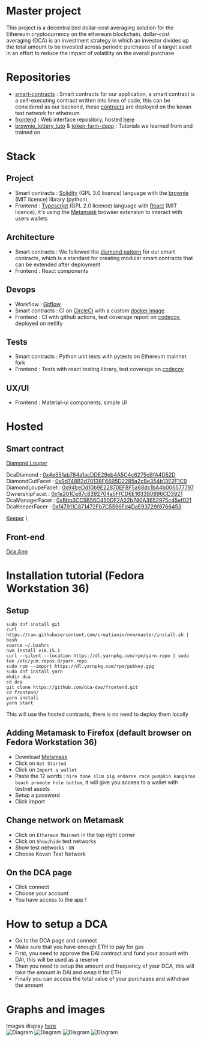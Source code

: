 # Master project
This project is a decentralized dollar-cost averaging solution for the Ethereum cryptocurrency on the ethereum blockchain, dollar-cost averaging (DCA) is an investment strategy in which an investor divides up the total amount to be invested across periodic purchases of a target asset in an effort to reduce the impact of volatility on the overall purchase

# Repositories
- [smart-contracts](https://github.com/dca-dao/smart-contracts) : Smart contracts for our application, a smart contract is a self-executing contract written into lines of code, this can be considered as our backend, these [contracts](https://louper-mark3labs-pro.vercel.app/?address=0x3D234faB36905f4d75753564f3301f2119Cb9cCA&network=kovan) are deployed on the kovan test network for ethereum
- [frontend](https://github.com/dca-dao/frontend) : Web interface repository, hosted [here](https://dapp-dca.netlify.app/) 
- [brownie_lottery_tuto](https://github.com/dca-dao/brownie_lottery_tuto) & [token-farm-dapp](https://github.com/dca-dao/token-farm-dapp) : Tutorials we learned from and trained on

# Stack
## Project
- Smart contracts : [Solidity](https://github.com/ethereum/solidity) (GPL 3.0 licence) language with the [brownie](https://github.com/eth-brownie/brownie) (MIT licence) library (python)
- Frontend : [Typescript](https://github.com/microsoft/TypeScript) (GPL 2.0 licence) language with [React](https://github.com/facebook/react) (MIT licence), it's using the [Metamask](https://metamask.io/download/) browser extension to interact with users wallets
## Architecture
- Smart contracts : We followed the [diamond pattern](https://eips.ethereum.org/EIPS/eip-2535#simple-summary) for our smart contracts, which is a standard for creating modular smart contracts that can be extended after deployment
- Frontend : React components
## Devops
- Workflow : [Gitflow](https://www.atlassian.com/fr/git/tutorials/comparing-workflows/gitflow-workflow)
- Smart contracts : CI on [CircleCI](https://app.circleci.com/pipelines/gh/dca-dao/smart-contracts) with a custom [docker image](https://hub.docker.com/repository/docker/pfontain/cci-dca-browie)
- Frontend : CI with github actions, test coverage report on [codecov](https://about.codecov.io/), deployed on netlify
## Tests
- Smart contracts : Python unit tests with pytests on Ethereum mainnet fork
- Frontend : Tests with react testing library, test coverage on [codecov](https://about.codecov.io/) 
## UX/UI
- Frontend : Material-ui components, simple UI

# Hosted

## Smart contract
[Diamond Louper](https://louper-mark3labs-pro.vercel.app/?address=0x3D234faB36905f4d75753564f3301f2119Cb9cCA&network=kovan) 

DcaDiamond : [0x4e551ab784a1acDDE29eb4A5C4c6275d8fA4D52D](https://kovan.etherscan.io/address/0x4e551ab784a1acDDE29eb4A5C4c6275d8fA4D52D) \
DiamondCutFacet : [0x9d748B2d70138F6695D2285a2cBe354b13E2F1C9](https://kovan.etherscan.io/address/0x9d748B2d70138F6695D2285a2cBe354b13E2F1C9) \
DiamondLoupeFacet : [0x94beDd10b9E22870EF8F5a68dc1bA4b006577797](https://kovan.etherscan.io/address/0x94beDd10b9E22870EF8F5a68dc1bA4b006577797) \
OwnershipFacet : [0x1e201Ce87c8392704a5FfCD6E163380896CD3921](https://kovan.etherscan.io/address/0x1e201Ce87c8392704a5FfCD6E163380896CD3921) \
DcaManagerFacet : [0xBbb3CC5B56C450DF2A22b740A3652975c45ef021](https://kovan.etherscan.io/address/0xBbb3CC5B56C450DF2A22b740A3652975c45ef021) \
DcaKeeperFacer : [0xf47911C871472Fb7C5596Fd4DaE93729f8766453](https://kovan.etherscan.io/address/0xf47911C871472Fb7C5596Fd4DaE93729f8766453)

[Keeper](https://keepers.chain.link/kovan/3482) \

## Front-end
[Dca App](https://dapp-dca.netlify.app/)

# Installation tutorial (Fedora Workstation 36)
## Setup
```console
sudo dnf install git
curl https://raw.githubusercontent.com/creationix/nvm/master/install.sh | bash 
source ~/.bashrc 
nvm install v16.15.1
curl --silent --location https://dl.yarnpkg.com/rpm/yarn.repo | sudo tee /etc/yum.repos.d/yarn.repo
sudo rpm --import https://dl.yarnpkg.com/rpm/pubkey.gpg
sudo dnf install yarn
mkdir dca
cd dca
git clone https://github.com/dca-dao/frontend.git
cd frontend/
yarn install
yarn start
```
This will use the hosted contracts, there is no need to deploy them locally
## Adding Metamask to Firefox (default browser on Fedora Workstation 36)
- Download [Metamask](https://addons.mozilla.org/fr/firefox/addon/ether-metamask/)
- Click on `Get Started`
- Click on `Import a wallet`
- Paste the 12 words : `hire tone slim pig endorse race pumpkin kangaroo beach promote hole bottom`, it will give you access to a wallet with testnet assets
- Setup a password
- Click import
## Change network on Metamask
- Click on `Ethereum Mainnet` in the top right corner
- Click on `Show/hide` test networks
- Show test networks : `ON`
- Choose Kovan Test Network
## On the DCA page
- Click connect
- Choose your account
- You have access to the app !

# How to setup a DCA
- Go to the DCA page and connect
- Make sure that you have enough ETH to pay for gas
- First, you need to approve the DAI contract and fund your acount with DAI, this will be used as a reserve
- Then you need to setup the amount and frequency of your DCA, this will take the amount in DAI and swap it for ETH
- Finally you can access the total value of your purchases and withdraw the amount

# Graphs and images
Images display [here](https://github.com/dca-dao/.github/blob/master/profile/README.md)  
![Diagram](./images/13-22-39.png)
![Diagram](./images/16-52-07.png)
![Diagram](./images/Schema_04_04.jpg)
![Diagram](./images/13-07-52.png)
